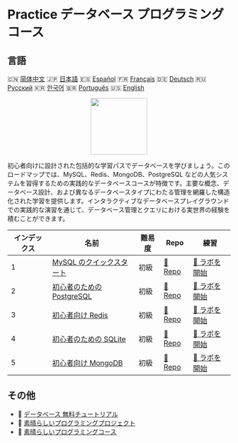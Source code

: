 # Practice データベース プログラミングコース

## 言語

🇨🇳 [简体中文](README_zh.md) 🇯🇵 [日本語](README_ja.md) 🇪🇸 [Español](README_es.md) 🇫🇷 [Français](README_fr.md) 🇩🇪 [Deutsch](README_de.md) 🇷🇺 [Русский](README_ru.md) 🇰🇷 [한국어](README_ko.md) 🇧🇷 [Português](README_pt.md) 🇺🇸 [English](README.md) 

<div align="center">
<img width="128px" src="https://file.labex.io/path/S2s0kYPxCISr.png">
</div>

初心者向けに設計された包括的な学習パスでデータベースを学びましょう。このロードマップでは、MySQL、Redis、MongoDB、PostgreSQL などの人気システムを習得するための実践的なデータベースコースが特徴です。主要な概念、データベース設計、および異なるデータベースタイプにわたる管理を網羅した構造化された学習を提供します。インタラクティブなデータベースプレイグラウンドでの実践的な演習を通じて、データベース管理とクエリにおける実世界の経験を積むことができます。

|   インデックス | 名前                                                                              | 難易度   | Repo                                                              | 練習                                                                  |
|----------------|-----------------------------------------------------------------------------------|----------|-------------------------------------------------------------------|-----------------------------------------------------------------------|
|              1 | [MySQL のクイックスタート](https://labex.io/ja/courses/quick-start-with-mysql)    | 初級     | [🔗 Repo](https://github.com/labex-labs/quick-start-with-mysql)   | [🚀 ラボを開始](https://labex.io/ja/courses/quick-start-with-mysql)   |
|              2 | [初心者のための PostgreSQL](https://labex.io/ja/courses/postgresql-for-beginners) | 初級     | [🔗 Repo](https://github.com/labex-labs/postgresql-for-beginners) | [🚀 ラボを開始](https://labex.io/ja/courses/postgresql-for-beginners) |
|              3 | [初心者向け Redis](https://labex.io/ja/courses/redis-for-beginners)               | 初級     | [🔗 Repo](https://github.com/labex-labs/redis-for-beginners)      | [🚀 ラボを開始](https://labex.io/ja/courses/redis-for-beginners)      |
|              4 | [初心者のための SQLite](https://labex.io/ja/courses/sqlite-for-beginners)         | 初級     | [🔗 Repo](https://github.com/labex-labs/sqlite-for-beginners)     | [🚀 ラボを開始](https://labex.io/ja/courses/sqlite-for-beginners)     |
|              5 | [初心者向け MongoDB](https://labex.io/ja/courses/mongodb-for-beginners)           | 初級     | [🔗 Repo](https://github.com/labex-labs/mongodb-for-beginners)    | [🚀 ラボを開始](https://labex.io/ja/courses/mongodb-for-beginners)    |

## その他

- 🔗 [データベース 無料チュートリアル](https://github.com/labex-labs/database-free-tutorials)
- 🔗 [素晴らしいプログラミングプロジェクト](https://github.com/labex-labs/awesome-programming-projects)
- 🔗 [素晴らしいプログラミングコース](https://github.com/labex-labs/awesome-programming-courses)

